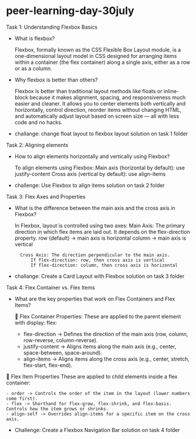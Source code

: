 # peer-learning-day-30july
Task 1: Understanding Flexbox Basics
- What is flexbox?

    Flexbox, formally known as the CSS Flexible Box Layout module, is a one-dimensional layout model in CSS designed for arranging items within a container (the flex container) along a single axis, either as a row or as a column. 

- Why flexbox is better than others?

    Flexbox is better than traditional layout methods like floats or inline-block because it makes alignment, spacing, and responsiveness much easier and cleaner. It allows you to center elements both vertically and horizontally, control direction, reorder items without changing HTML, and automatically adjust layout based on screen size — all with less code and no hacks.

- challange: change float layout to flexbox layout
    solution on task 1 folder


Task 2: Aligning elements
- How to align elements horizontally and vertically  using Flexbox?

    To align elements using Flexbox:
        Main axis (horizontal by default): use justify-content
        Cross axis (vertical by default): use align-items

- challenge: Use Flexbox to align items
    solution on task 2 folder


Task 3: Flex Axes and Properties
- What is the difference between the main axis and the cross axis in Flexbox?

    In Flexbox, layout is controlled using two axes:
        Main Axis: The primary direction in which flex items are laid out.
            It depends on the flex-direction property.
            row (default) → main axis is horizontal
            column → main axis is vertical

        Cross Axis: The direction perpendicular to the main axis.
            If flex-direction: row, then cross axis is vertical
            If flex-direction: column, then cross axis is horizontal

- challange: Create a Card Layout with Flexbox
    solution on task 3 folder


Task 4: Flex Container vs. Flex Items
- What are the key properties that work on Flex Containers and Flex Items?

    🔸 Flex Container Properties:
These are applied to the parent element with display: flex:

    - flex-direction -> Defines the direction of the main axis (row, column, row-reverse, column-reverse).
    - justify-content -> Aligns items along the main axis (e.g., center, space-between, space-around).
    - align-items -> Aligns items along the cross axis (e.g., center, stretch, flex-start, flex-end).

🔸 Flex Item Properties
These are applied to child elements inside a flex container:

    - order -> Controls the order of the item in the layout (lower numbers come first).
    - flex -> Shorthand for flex-grow, flex-shrink, and flex-basis. Controls how the item grows or shrinks.
    - align-self -> Overrides align-items for a specific item on the cross axis.

- Challenge: Create a Flexbox Navigation Bar
     solution on task 4 folder